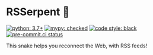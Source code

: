 # RSSerpent 🐍

[![python: 3.7+](https://img.shields.io/badge/python-^3.7-blue.svg)](https://www.python.org/downloads/)
[![mypy: checked](http://www.mypy-lang.org/static/mypy_badge.svg)](https://mypy-lang.org/)
[![code style: black](https://img.shields.io/badge/code%20style-black-000000.svg)](https://github.com/psf/black)
[![pre-commit.ci status](https://results.pre-commit.ci/badge/github/RSSerpent/RSSerpent/master.svg)](https://results.pre-commit.ci/latest/github/RSSerpent/RSSerpent/master)

This snake helps you reconnect the Web, with RSS feeds!
